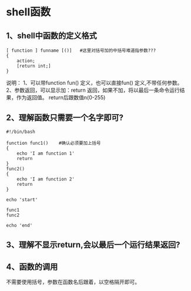 # shell函数

## 1、shell中函数的定义格式
```
[ function ] funname [()]	#这里对括号加的中括号难道指参数???
{
    action;
    [return int;]
}
```
说明：
1、可以带function fun() 定义，也可以直接fun() 定义,不带任何参数。
2、参数返回，可以显示加：return 返回，如果不加，将以最后一条命令运行结果，作为返回值。 return后跟数值n(0-255)

## 2、理解函数只需要一个名字即可?
```
#!/bin/bash

function func1()	#确认必须要加上括号
{
    echo 'I am function 1'
    return
}
func2()
{
    echo 'I am function 2'
    return
}

echo 'start'

func1
func2

echo 'end'
```

## 3、理解不显示return,会以最后一个运行结果返回?

## 4、函数的调用
不需要使用括号，参数在函数名后跟着，以空格隔开即可。






